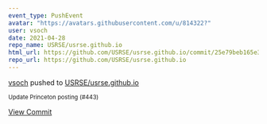 ```yaml
---
event_type: PushEvent
avatar: "https://avatars.githubusercontent.com/u/814322?"
user: vsoch
date: 2021-04-28
repo_name: USRSE/usrse.github.io
html_url: https://github.com/USRSE/usrse.github.io/commit/25e79beb165e3446b3dfcd11d248c14b40800815
repo_url: https://github.com/USRSE/usrse.github.io
---
```


<a href='https://github.com/vsoch' target='_blank'>vsoch</a> pushed to <a href='https://github.com/USRSE/usrse.github.io' target='_blank'>USRSE/usrse.github.io</a>

<small>Update Princeton posting (#443)</small>

<a href='https://github.com/USRSE/usrse.github.io/commit/25e79beb165e3446b3dfcd11d248c14b40800815' target='_blank'>View Commit</a>